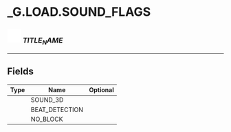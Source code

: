 # _G.LOAD.SOUND_FLAGS

### <img src="../../.gitbook/assets/base.png" width="32" height="32" /> $TITLE_NAME$


-----------------
## Fields

| Type   | Name | Optional |
| ------ | ---- | -------: |
|  | SOUND_3D |  |
|  | BEAT_DETECTION |  |
|  | NO_BLOCK |  |
